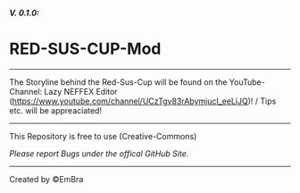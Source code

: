 **_V. 0.1.0:_**

# RED-SUS-CUP-Mod

----------------------------------------------------------------------------------------------------------------------------------------------------------

The Storyline behind the Red-Sus-Cup will be found on the YouTube-Channel: Lazy NEFFEX Editor (https://www.youtube.com/channel/UCzTgv83rAbymjucI_eeLiJQ)! / Tips etc. will be appreaciated!

----------------------------------------------------------------------------------------------------------------------------------------------------------

This Repository is free to use (Creative-Commons)

_Please report Bugs under the offical GitHub Site._

----------------------------------------------------------------------------------------------------------------------------------------------------------

Created by ©️EmBra
